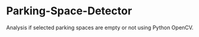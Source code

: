 # Parking-Space-Detector
Analysis if selected parking spaces are empty or not  using Python OpenCV.
